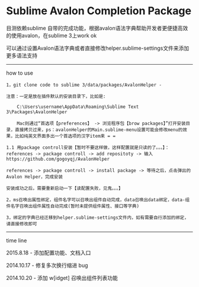 Sublime Avalon Completion Package
===============================

目测依赖sublime 自带的完成功能，根据avalon语法字典帮助开发者更便捷高效的使用avalon，在sublime 3上work ok

可以通过设置Avalon语法字典或者直接修改helper.sublime-settings文件来添加更多语法支持

-------
how to use

	1，git clone code to sublime 3/data/packages/AvalonHelper - 
	
	注意：一定是放在插件默认的安装目录下，比如是:
		
		C:\Users\username\AppData\Roaming\Sublime Text 3\Packages\AvalonHelper
		
		Mac则通过“首选项【preferences】 -> 浏览程序包【brow packages】”打开安装目录，直接拷贝过来，ps：avalonHelper的Main.sublime-menu设置可能会修改menu的效果，比如纯英文界面多出一个首选项的汉字item来 = =
		
	1.1 用package controll安装【暂时不要这样做，这样配置就是只读的了。。。】：
	references -> package controll -> add repositoty -> 输入https://github.com/gogoyqj/AvalonHelper
	
	references -> package controll -> install package -> 等待之后，点击弹出的Avalon Helper，完成安装
	
	安装成功之后，需要重新启动一下【读配置失败，见鬼。。。】

	2，ms召唤出属性绑定，组件名字可以召唤出组件自动完成，data召唤出data绑定，data-组件名字召唤出组件属性自动完成(暂时未提供组件属性、接口等字典)

	3，绑定的字典已经迁移到helper.sublime-settings文件内，如有需要自行添加的绑定，请直接修改即可


-------
time line

2015.8.18 - 添加配置功能、文档入口

2014.10.17 - 修复多次换行缩进 bug

2014.10.20 - 添加 w[idget] 召唤出组件列表功能
